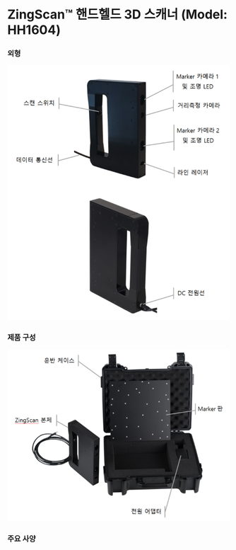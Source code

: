 # ZingScan™ 핸드헬드 3D 스캐너 (Model: HH1604)

### 외형
![ScreenShot](../images/product.png)

### 제품 구성
![ScreenShot](../images/component.png)

### 주요 사양
